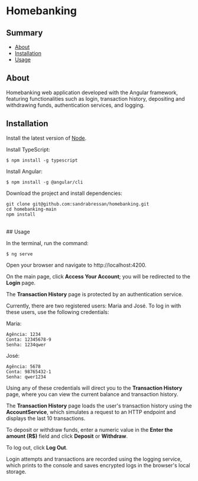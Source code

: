 # Homebanking

## Summary

- [About](#About)
- [Installation](#Installation)
- [Usage](#Usage)

## About

Homebanking web application developed with the Angular framework, featuring functionalities such as login, transaction history, depositing and withdrawing funds, authentication services, and logging.

## Installation

Install the latest version of [Node](https://nodejs.org/en/).

Install TypeScript:

```
$ npm install -g typescript
```

Install Angular:
```
$ npm install -g @angular/cli
```

Download the project and install dependencies:

```
git clone git@github.com:sandrabressan/homebanking.git
cd homebanking-main
npm install
```
<br>
## Usage
<br>

In the terminal, run the command:

```
$ ng serve
```

Open your browser and navigate to http://localhost:4200.

On the main page, click **Access Your Account**; you will be redirected to the **Login** page.

The **Transaction History** page is protected by an authentication service.

Currently, there are two registered users: Maria and José. To log in with these users, use the following credentials:

Maria:

```
Agência: 1234
Conta: 12345678-9
Senha: 1234qwer
```
José:

```
Agência: 5678
Conta: 98765432-1
Senha: qwer1234
```
Using any of these credentials will direct you to the **Transaction History** page, where you can view the current balance and transaction history.

The **Transaction History** page loads the user's transaction history using the **AccountService**, which simulates a request to an HTTP endpoint and displays the last 10 transactions.

To deposit or withdraw funds, enter a numeric value in the **Enter the amount (R$)** field and click **Deposit** or **Withdraw**.

To log out, click **Log Out**.

Login attempts and transactions are recorded using the logging service, which prints to the console and saves encrypted logs in the browser's local storage.

